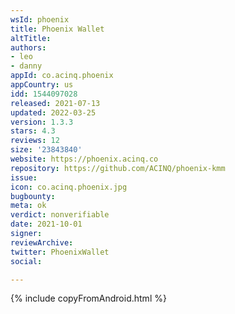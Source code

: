 ```yaml
---
wsId: phoenix
title: Phoenix Wallet
altTitle: 
authors:
- leo
- danny
appId: co.acinq.phoenix
appCountry: us
idd: 1544097028
released: 2021-07-13
updated: 2022-03-25
version: 1.3.3
stars: 4.3
reviews: 12
size: '23843840'
website: https://phoenix.acinq.co
repository: https://github.com/ACINQ/phoenix-kmm
issue: 
icon: co.acinq.phoenix.jpg
bugbounty: 
meta: ok
verdict: nonverifiable
date: 2021-10-01
signer: 
reviewArchive: 
twitter: PhoenixWallet
social: 

---
```


{% include copyFromAndroid.html %}
